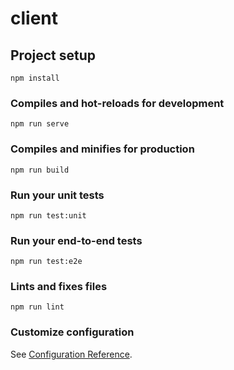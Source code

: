 # client

## Project setup
    npm install

### Compiles and hot-reloads for development
    npm run serve

### Compiles and minifies for production
    npm run build

### Run your unit tests
    npm run test:unit

### Run your end-to-end tests
    npm run test:e2e

### Lints and fixes files
    npm run lint

### Customize configuration
See [Configuration Reference](https://cli.vuejs.org/config/).
